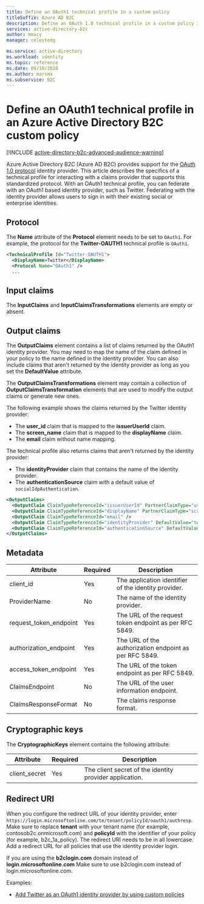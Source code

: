 ```yaml
---
title: Define an OAuth1 technical profile in a custom policy
titleSuffix: Azure AD B2C
description: Define an OAuth 1.0 technical profile in a custom policy in Azure Active Directory B2C.
services: active-directory-b2c
author: mmacy
manager: celestedg

ms.service: active-directory
ms.workload: identity
ms.topic: reference
ms.date: 09/10/2018
ms.author: marsma
ms.subservice: B2C
---
```


# Define an OAuth1 technical profile in an Azure Active Directory B2C custom policy

[!INCLUDE [active-directory-b2c-advanced-audience-warning](../../includes/active-directory-b2c-advanced-audience-warning.md)]

Azure Active Directory B2C (Azure AD B2C) provides support for the [OAuth 1.0 protocol](https://tools.ietf.org/html/rfc5849) identity provider. This article describes the specifics of a technical profile for interacting with a claims provider that supports this standardized protocol. With an OAuth1 technical profile, you can federate with an OAuth1 based identity provider, such as Twitter. Federating with the identity provider allows users to sign in with their existing social or enterprise identities.

## Protocol

The **Name** attribute of the **Protocol** element needs to be set to `OAuth1`. For example, the protocol for the **Twitter-OAUTH1** technical profile is `OAuth1`.

```XML
<TechnicalProfile Id="Twitter-OAUTH1">
  <DisplayName>Twitter</DisplayName>
  <Protocol Name="OAuth1" />
  ...
```

## Input claims

The **InputClaims** and **InputClaimsTransformations**  elements are empty or absent.

## Output claims

The **OutputClaims** element contains a list of claims returned by the OAuth1 identity provider. You may need to map the name of the claim defined in your policy to the name defined in the identity provider. You can also include claims that aren't returned by the identity provider as long as you set the **DefaultValue** attribute.

The **OutputClaimsTransformations** element may contain a collection of **OutputClaimsTransformation** elements that are used to modify the output claims or generate new ones.

The following example shows the claims returned by the Twitter identity provider:

- The **user_id** claim that is mapped to the **issuerUserId** claim.
- The **screen_name** claim that is mapped to the **displayName** claim.
- The **email** claim without name mapping.

The technical profile also returns claims that aren't returned by the identity provider:

- The **identityProvider** claim that contains the name of the identity provider.
- The **authenticationSource** claim with a default value of `socialIdpAuthentication`.

```xml
<OutputClaims>
  <OutputClaim ClaimTypeReferenceId="issuerUserId" PartnerClaimType="user_id" />
  <OutputClaim ClaimTypeReferenceId="displayName" PartnerClaimType="screen_name" />
  <OutputClaim ClaimTypeReferenceId="email" />
  <OutputClaim ClaimTypeReferenceId="identityProvider" DefaultValue="twitter.com" />
  <OutputClaim ClaimTypeReferenceId="authenticationSource" DefaultValue="socialIdpAuthentication" />
</OutputClaims>
```

## Metadata

| Attribute | Required | Description |
| --------- | -------- | ----------- |
| client_id | Yes | The application identifier of the identity provider. |
| ProviderName | No | The name of the identity provider. |
| request_token_endpoint | Yes | The URL of the request token endpoint as per RFC 5849. |
| authorization_endpoint | Yes | The URL of the authorization endpoint as per RFC 5849. |
| access_token_endpoint | Yes | The URL of the token endpoint as per RFC 5849. |
| ClaimsEndpoint | No | The URL of the user information endpoint. |
| ClaimsResponseFormat | No | The claims response format.|

## Cryptographic keys

The **CryptographicKeys** element contains the following attribute:

| Attribute | Required | Description |
| --------- | -------- | ----------- |
| client_secret | Yes | The client secret of the identity provider application.   |

## Redirect URI

When you configure the redirect URL of your identity provider, enter `https://login.microsoftonline.com/te/tenant/policyId/oauth1/authresp`. Make sure to replace **tenant** with your tenant name (for example, contosob2c.onmicrosoft.com) and **policyId** with the identifier of your policy (for example, b2c_1a_policy). The redirect URI needs to be in all lowercase. Add a redirect URL for all policies that use the identity provider login.

If you are using the **b2clogin.com** domain instead of **login.microsoftonline.com** Make sure to use b2clogin.com instead of login.microsoftonline.com.

Examples:

- [Add Twitter as an OAuth1 identity provider by using custom policies](active-directory-b2c-custom-setup-twitter-idp.md)














